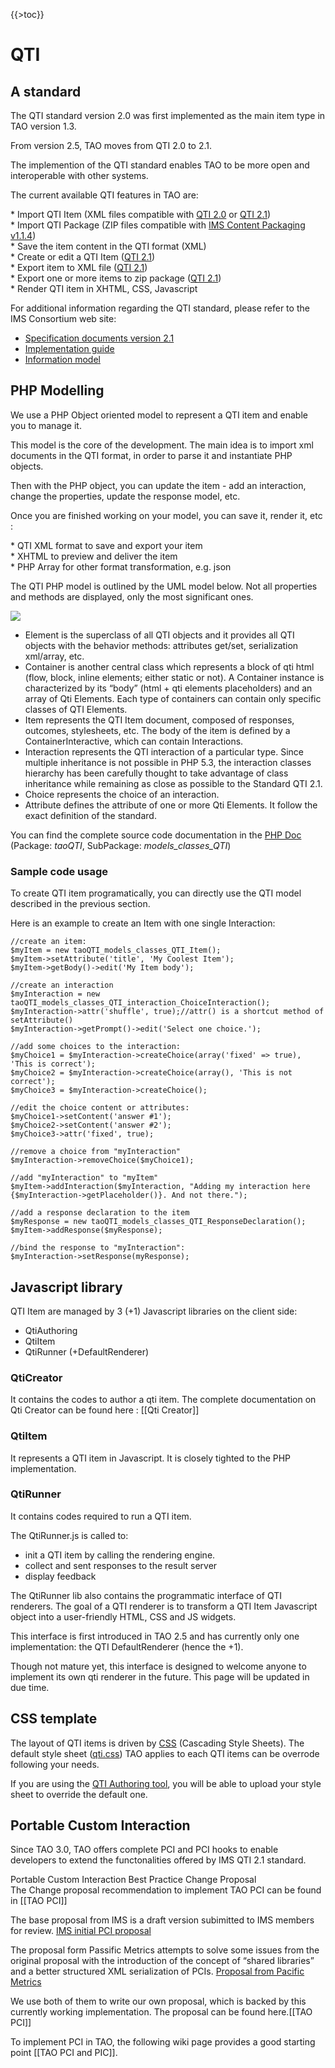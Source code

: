 <!--
parent:
    title: 'Items''_Types'
author:
    - 'Somsack Sipasseuth'
created_at: '2011-02-08 11:04:37'
updated_at: '2014-10-21 11:25:57'
tags:
    - 'Items'' Types'
-->

{{\>toc}}

QTI
===

A standard
----------

The QTI standard version 2.0 was first implemented as the main item type in TAO version 1.3.<br/>

From version 2.5, TAO moves from QTI 2.0 to 2.1.<br/>

The implemention of the QTI standard enables TAO to be more open and interoperable with other systems.<br/>

The current available QTI features in TAO are:

\* Import QTI Item (XML files compatible with [QTI 2.0](http://www.imsglobal.org/question/qti_v2p0/imsqti_infov2p0.html) or [QTI 2.1](http://www.imsglobal.org/question/qtiv2p1/imsqti_infov2p1.html))<br/>
 \* Import QTI Package (ZIP files compatible with [IMS Content Packaging v1.1.4](http://www.imsglobal.org/content/packaging/cpv1p1p4/imscp_infov1p1p4.html))<br/>
 \* Save the item content in the QTI format (XML)<br/>
 \* Create or edit a QTI Item ([QTI 2.1](http://www.imsglobal.org/question/qtiv2p1/imsqti_infov2p1.html))<br/>
 \* Export item to XML file ([QTI 2.1](http://www.imsglobal.org/question/qtiv2p1/imsqti_infov2p1.html))<br/>
 \* Export one or more items to zip package ([QTI 2.1](http://www.imsglobal.org/question/qtiv2p1/imsqti_infov2p1.html))<br/>
 \* Render QTI item in XHTML, CSS, Javascript

For additional information regarding the QTI standard, please refer to the IMS Consortium web site:

-   [Specification documents version 2.1](http://www.imsglobal.org/question/index.html)
-   [Implementation guide](http://www.imsglobal.org/question/qtiv2p1/imsqti_implv2p1.html)
-   [Information model](http://www.imsglobal.org/question/qtiv2p1/imsqti_infov2p1.html)

PHP Modelling
-------------

We use a PHP Object oriented model to represent a QTI item and enable you to manage it.<br/>

This model is the core of the development. The main idea is to import xml documents in the QTI format, in order to parse it and instantiate PHP objects.<br/>

Then with the PHP object, you can update the item - add an interaction, change the properties, update the response model, etc.<br/>

Once you are finished working on your model, you can save it, render it, etc :

\* QTI XML format to save and export your item<br/>
 \* XHTML to preview and deliver the item<br/>
 \* PHP Array for other format transformation, e.g. json

The QTI PHP model is outlined by the UML model below. Not all properties and methods are displayed, only the most significant ones.

![](http://forge.taotesting.com/attachments/2627/taoQTImodels.png)

-   Element is the superclass of all QTI objects and it provides all QTI objects with the behavior methods: attributes get/set, serialization xml/array, etc.
-   Container is another central class which represents a block of qti html (flow, block, inline elements; either static or not). A Container instance is characterized by its “body” (html + qti elements placeholders) and an array of Qti Elements. Each type of containers can contain only specific classes of QTI Elements.
-   Item represents the QTI Item document, composed of responses, outcomes, stylesheets, etc. The body of the item is defined by a ContainerInteractive, which can contain Interactions.
-   Interaction represents the QTI interaction of a particular type. Since multiple inheritance is not possible in PHP 5.3, the interaction classes hierarchy has been carefully thought to take advantage of class inheritance while remaining as close as possible to the Standard QTI 2.1.
-   Choice represents the choice of an interaction.
-   Attribute defines the attribute of one or more Qti Elements. It follow the exact definition of the standard.

You can find the complete source code documentation in the [PHP Doc](http://forge.tao.lu/docs/phpdoc/index.html) (Package: *taoQTI*, SubPackage: *models\_classes\_QTI*)

### Sample code usage

To create QTI item programatically, you can directly use the QTI model described in the previous section.<br/>

Here is an example to create an Item with one single Interaction:

    //create an item:
    $myItem = new taoQTI_models_classes_QTI_Item();
    $myItem->setAttribute('title', 'My Coolest Item');
    $myItem->getBody()->edit('My Item body');

    //create an interaction
    $myInteraction = new taoQTI_models_classes_QTI_interaction_ChoiceInteraction();
    $myInteraction->attr('shuffle', true);//attr() is a shortcut method of setAttribute()
    $myInteraction->getPrompt()->edit('Select one choice.');

    //add some choices to the interaction:
    $myChoice1 = $myInteraction->createChoice(array('fixed' => true), 'This is correct');
    $myChoice2 = $myInteraction->createChoice(array(), 'This is not correct');
    $myChoice3 = $myInteraction->createChoice();

    //edit the choice content or attributes:
    $myChoice1->setContent('answer #1');
    $myChoice2->setContent('answer #2');
    $myChoice3->attr('fixed', true);

    //remove a choice from "myInteraction"
    $myInteraction->removeChoice($myChoice1);

    //add "myInteraction" to "myItem"
    $myItem->addInteraction($myInteraction, "Adding my interaction here {$myInteraction->getPlaceholder()}. And not there.");

    //add a response declaration to the item
    $myResponse = new taoQTI_models_classes_QTI_ResponseDeclaration();
    $myItem->addResponse($myResponse);

    //bind the response to "myInteraction":
    $myInteraction->setResponse(myResponse);

Javascript library
------------------

QTI Item are managed by 3 (+1) Javascript libraries on the client side:

-   QtiAuthoring
-   QtiItem
-   QtiRunner (+DefaultRenderer)

### QtiCreator

It contains the codes to author a qti item. The complete documentation on Qti Creator can be found here : [[Qti Creator]]

### QtiItem

It represents a QTI item in Javascript. It is closely tighted to the PHP implementation.

### QtiRunner

It contains codes required to run a QTI item.

The QtiRunner.js is called to:

-   init a QTI item by calling the rendering engine.
-   collect and sent responses to the result server
-   display feedback

The QtiRunner lib also contains the programmatic interface of QTI renderers. The goal of a QTI renderer is to transform a QTI Item Javascript object into a user-friendly HTML, CSS and JS widgets.<br/>

This interface is first introduced in TAO 2.5 and has currently only one implementation: the QTI DefaultRenderer (hence the +1).<br/>

Though not mature yet, this interface is designed to welcome anyone to implement its own qti renderer in the future. This page will be updated in due time.

CSS template
------------

The layout of QTI items is driven by [CSS](http://en.wikipedia.org/wiki/Cascading_Style_Sheets) (Cascading Style Sheets). The default style sheet ([qti.css](http://forge.taotesting.com/projects/tao/repository/entry/trunk/tao/trunk/taoItems/trunk/views/js/QTI/css/qti.css)) TAO applies to each QTI items can be overrode following your needs.

If you are using the [QTI Authoring tool](http://forge.taotesting.com/projects/tao/wiki/The_Authoring_tab), you will be able to upload your style sheet to override the default one.

Portable Custom Interaction
---------------------------

Since TAO 3.0, TAO offers complete PCI and PCI hooks to enable developers to extend the functonalities offered by IMS QTI 2.1 standard.

Portable Custom Interaction Best Practice Change Proposal<br/>
The Change proposal recommendation to implement TAO PCI can be found in [[TAO PCI]]

The base proposal from IMS is a draft version subimitted to IMS members for review. [IMS initial PCI proposal](http://www.imsglobal.org/assessment/pciv1p0cf/imsPCIv1p0cf.html)

The proposal form Passific Metrics attempts to solve some issues from the original proposal with the introduction of the concept of “shared libraries” and a better structured XML serialization of PCIs. [Proposal from Pacific Metrics](http://www.imsglobal.org/assessment/PCI_Change_Request_v1pd.html)

We use both of them to write our own proposal, which is backed by this currently working implementation. The proposal can be found here.[[TAO PCI]]

To implement PCI in TAO, the following wiki page provides a good starting point [[TAO PCI and PIC]].

